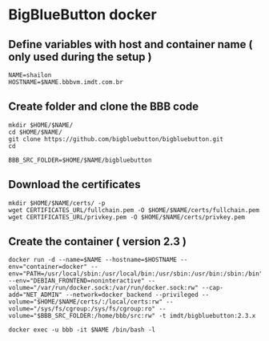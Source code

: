 # BigBlueButton docker

## Define variables with host and container name ( only used during the setup )
```
NAME=shailon
HOSTNAME=$NAME.bbbvm.imdt.com.br
```

## Create folder and clone the BBB code
```
mkdir $HOME/$NAME/
cd $HOME/$NAME/
git clone https://github.com/bigbluebutton/bigbluebutton.git
cd

BBB_SRC_FOLDER=$HOME/$NAME/bigbluebutton
```

## Download the certificates
```
mkdir $HOME/$NAME/certs/ -p
wget CERTIFICATES_URL/fullchain.pem -O $HOME/$NAME/certs/fullchain.pem
wget CERTIFICATES_URL/privkey.pem -O $HOME/$NAME/certs/privkey.pem
```

## Create the container ( version 2.3 )

```
docker run -d --name=$NAME --hostname=$HOSTNAME --env="container=docker" --env="PATH=/usr/local/sbin:/usr/local/bin:/usr/sbin:/usr/bin:/sbin:/bin" --env="DEBIAN_FRONTEND=noninteractive" --volume="/var/run/docker.sock:/var/run/docker.sock:rw" --cap-add="NET_ADMIN" --network=docker_backend --privileged --volume="$HOME/$NAME/certs/:/local/certs:rw" --volume="/sys/fs/cgroup:/sys/fs/cgroup:ro" --volume="$BBB_SRC_FOLDER:/home/bbb/src:rw" -t imdt/bigbluebutton:2.3.x

docker exec -u bbb -it $NAME /bin/bash -l 
```

